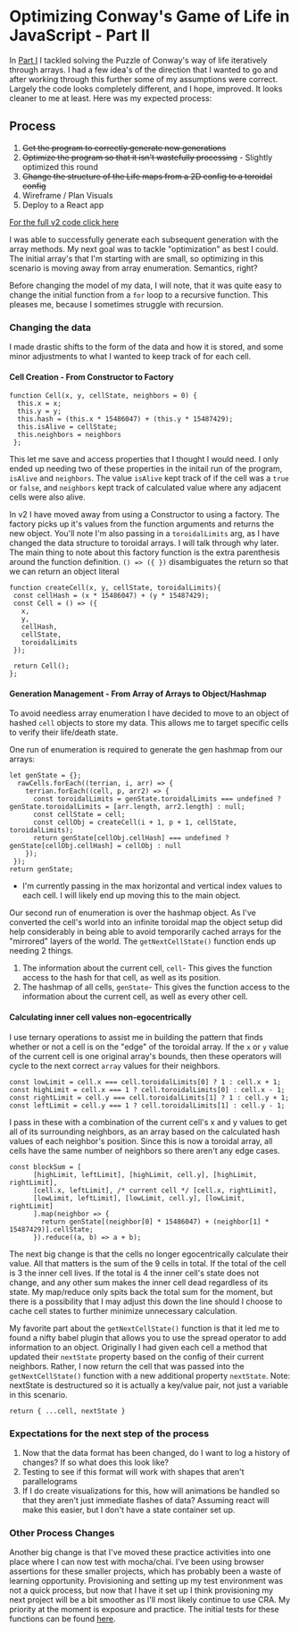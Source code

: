 # Optimizing Conway's Game of Life in JavaScript - Part II

In [Part I](https://medium.com/@MisteRussell/optimizing-conways-game-of-life-in-javascript-part-i-a237039e3d26) I tackled solving the Puzzle of Conway's way of life iteratively through arrays. I had a few idea's of the direction that I wanted to go and after working through this further some of my assumptions were correct. Largely the code looks completely different, and I hope, improved. It looks cleaner to me at least. Here was my expected process:

## Process
1. <strike>Get the program to correctly generate new generations</strike>
2. <strike>Optimize the program so that it isn't wastefully processing</strike> - Slightly optimized this round
3. <strike>Change the structure of the Life maps from a 2D config to a toroidal config</strike>
4. Wireframe / Plan Visuals
5. Deploy to a React app

[For the full v2 code click here](https://github.com/misterussell/practice-hub/blob/master/src/drills/gameOfLife/life.js)

I was able to successfully generate each subsequent generation with the array methods. My next goal was to tackle "optimization" as best I could. The initial array's that I'm starting with are small, so optimizing in this scenario is moving away from array enumeration. Semantics, right?

Before changing the model of my data, I will note, that it was quite easy to change the initial function from a `for` loop to a recursive function. This pleases me, because I sometimes struggle with recursion.

### Changing the data
I made drastic shifts to the form of the data and how it is stored, and some minor adjustments to what I wanted to keep track of for each cell.

#### Cell Creation - From Constructor to Factory
```
function Cell(x, y, cellState, neighbors = 0) {
  this.x = x;
  this.y = y;
  this.hash = (this.x * 15486047) + (this.y * 15487429);
  this.isAlive = cellState;
  this.neighbors = neighbors
 };
```
This let me save and access properties that I thought I would need. I only ended up needing two of these properties in the initail run of the program, `isAlive` and `neighbors`. The value `isAlive` kept track of if the cell was a `true` or `false`, and `neighbors` kept track of calculated value where any adjacent cells were also alive.

In v2 I have moved away from using a Constructor to using a factory. The factory picks up it's values from the function arguments and returns the new object. You'll note I'm also passing in a `toroidalLimits` arg, as I have changed the data structure to toroidal arrays. I will talk through why later. The main thing to note about this factory function is the extra parenthesis around the function definition. `() => ({ })` disambiguates the return so that we can return an object literal
 ```
function createCell(x, y, cellState, toroidalLimits){
  const cellHash = (x * 15486047) + (y * 15487429);
  const Cell = () => ({
    x,
    y,
    cellHash,
    cellState,
    toroidalLimits
  });

  return Cell();
};
```
#### Generation Management - From Array of Arrays to Object/Hashmap
To avoid needless array enumeration I have decided to move to an object of hashed `cell` objects to store my data. This allows me to target specific cells to verify their life/death state.

One run of enumeration is required to generate the gen hashmap from our arrays:
```
let genState = {};
  rawCells.forEach((terrian, i, arr) => {
    terrian.forEach((cell, p, arr2) => {
      const toroidalLimits = genState.toroidalLimits === undefined ? genState.toroidalLimits = [arr.length, arr2.length] : null;
      const cellState = cell;
      const cellObj = createCell(i + 1, p + 1, cellState, toroidalLimits);
      return genState[cellObj.cellHash] === undefined ? genState[cellObj.cellHash] = cellObj : null
    });
 });
return genState;
```
- I'm currently passing in the max horizontal and vertical index values to each cell. I will likely end up moving this to the main object.

Our second run of enumeration is over the hashmap object. As I've converted the cell's world into an infinite toroidal map the object setup did help considerably in being able to avoid temporarily cached arrays for the "mirrored" layers of the world. The `getNextCellState()` function ends up needing 2 things.
1. The information about the current cell, `cell`- This gives the function access to the hash for that cell, as well as its position.
2. The hashmap of all cells, `genState`- This gives the function access to the information about the current cell, as well as every other cell.

#### Calculating inner cell values non-egocentrically
I use ternary operations to assist me in building the pattern that finds whether or not a cell is on the "edge" of the toroidal array. If the `x` or `y` value of the current cell is one original array's bounds, then these operators will cycle to the next correct `array` values for their neighbors.
```
const lowLimit = cell.x === cell.toroidalLimits[0] ? 1 : cell.x + 1;
const highLimit = cell.x === 1 ? cell.toroidalLimits[0] : cell.x - 1;
const rightLimit = cell.y === cell.toroidalLimits[1] ? 1 : cell.y + 1;
const leftLimit = cell.y === 1 ? cell.toroidalLimits[1] : cell.y - 1;
```
I pass in these with a combination of the current cell's x and y values to get all of its surrounding neighbors, as an array based on the calculated hash values of each neighbor's position. Since this is now a toroidal array, all cells have the same number of neighbors so there aren't any edge cases.
```
const blockSum = [
      [highLimit, leftLimit], [highLimit, cell.y], [highLimit, rightLimit],
      [cell.x, leftLimit], /* current cell */ [cell.x, rightLimit],
      [lowLimit, leftLimit], [lowLimit, cell.y], [lowLimit, rightLimit]
      ].map(neighbor => {
        return genState[(neighbor[0] * 15486047) + (neighbor[1] * 15487429)].cellState;
      }).reduce((a, b) => a + b);
```
The  next big change is that the cells no longer egocentrically calculate their value. All that matters is the sum of the 9 cells in total. If the total of the cell is 3 the inner cell lives. If the total is 4 the inner cell's state does not change, and any other sum makes the inner cell dead regardless of its state. My map/reduce only spits back the total sum for the moment, but there is a possibility that I may adjust this down the line should I choose to cache cell states to further minimize unnecessary calculation.

My favorite part about the `getNextCellState()` function is that it led me to found a nifty babel plugin that allows you to use the spread operator to add information to an object. Originally I had given each cell a method that updated their `nextState` property based on the config of their current neighbors. Rather, I now return the cell that was passed into the `getNextCellState()` function with a new additional property `nextState`. Note: nextState is destructured so it is actually a key/value pair, not just a variable in this scenario.
```
return { ...cell, nextState }
```
### Expectations for the next step of the process
1. Now that the data format has been changed, do I want to log a history of changes? If so what does this look like?
2. Testing to see if this format will work with shapes that aren't parallelograms
3. If I do create visualizations for this, how will animations be handled so that they aren't just immediate flashes of data? Assuming react will make this easier, but I don't have a state container set up.

### Other Process Changes
Another big change is that I've moved these practice activities into one place where I can now test with mocha/chai. I've been using browser assertions for these smaller projects, which has probably been a waste of learning opportunity. Provisioning and setting up my test environment was not a quick process, but now that I have it set up I think provisioning my next project will be a bit smoother as I'll most likely continue to use CRA. My priority at the moment is exposure and practice. The initial tests for these functions can be found [here](https://github.com/misterussell/practice-hub/blob/master/src/test/gameOfLife/tests.spec.js).
